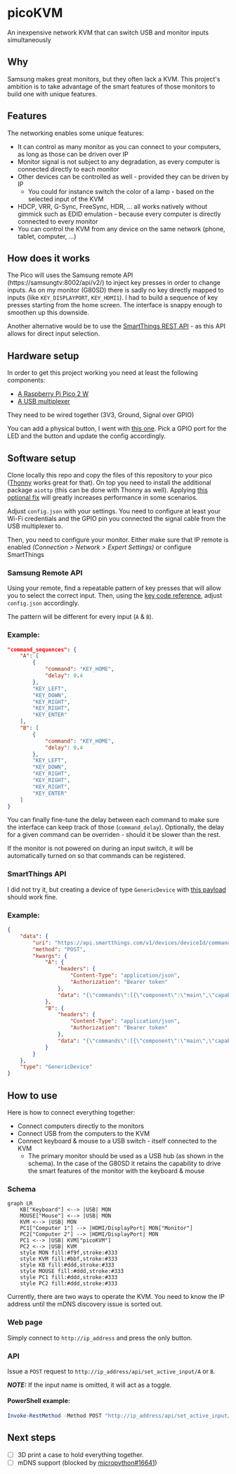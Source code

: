 # picoKVM
An inexpensive network KVM that can switch USB and monitor inputs simultaneously

## Why
Samsung makes great monitors, but they often lack a KVM. This project's ambition is to take advantage of the smart features of those monitors to build one with unique features.

## Features
The networking enables some unique features:
- It can control as many monitor as you can connect to your computers, as long as those can be driven over IP
- Monitor signal is not subject to any degradation, as every computer is connected directly to each monitor
- Other devices can be controlled as well - provided they can be driven by IP
    - You could for instance switch the color of a lamp - based on the selected input of the KVM
- HDCP, VRR, G-Sync, FreeSync, HDR, ... all works natively without gimmick such as EDID emulation - because every computer is directly connected to every monitor
- You can control the KVM from any device on the same network (phone, tablet, computer, ...)

## How does it works
The Pico will uses the Samsung remote API (https://samsungtv:8002/api/v2/) to inject key presses in order to change inputs. As on my monitor (G80SD) there is sadly no key directly mapped to inputs (like `KEY_DISPLAYPORT`, `KEY_HDMI1`). I had to build a sequence of key presses starting from the home screen. The interface is snappy enough to smoothen up this downside.

Another alternative would be to use the [SmartThings REST API](https://github.com/ollo69/ha-samsungtv-smart/issues/274#issuecomment-2597627685) - as this API allows for direct input selection. 

## Hardware setup
In order to get this project working you need at least the following components:
- [A Raspberry Pi Pico 2 W](https://thepihut.com/products/raspberry-pi-pico-2-w)
- [A USB multiplexer](https://thepihut.com/products/bidirectional-usb-3-multiplexer)

They need to be wired together (3V3, Ground, Signal over GPIO)

You can add a physical button, I went with [this one](https://www.temu.com/goods.html?_bg_fs=1&goods_id=601099531486299). Pick a GPIO port for the LED and the button and update the config accordingly.

## Software setup
Clone locally this repo and copy the files of this repository to your pico ([Thonny](https://thonny.org/) works great for that). On top you need to install the additional package `aiottp` (this can be done with Thonny as well). Applying [this optional fix](https://github.com/micropython/micropython-lib/pull/972) will greatly increases performance in some scenarios.

Adjust `config.json` with your settings. You need to configure at least your Wi-Fi credentials and the GPIO pin you connected the signal cable from the USB multiplexer to.

Then, you need to configure your monitor. Either make sure that IP remote is enabled *(Connection > Network > Expert Settings)* or configure SmartThings

### Samsung Remote API
Using your remote, find a repeatable pattern of key presses that will allow you to select the correct input. Then, using the [key code reference](https://github.com/ollo69/ha-samsungtv-smart/blob/master/docs/Key_codes.md), adjust `config.json` accordingly.

The pattern will be different for every input (`A` & `B`).

### Example:
```json
"command_sequences": {
    "A": [
        {
            "command": "KEY_HOME",
            "delay": 0.4
        },
        "KEY_LEFT",
        "KEY_DOWN",
        "KEY_RIGHT",
        "KEY_RIGHT",
        "KEY_ENTER"
    ],
    "B": [
        {
            "command": "KEY_HOME",
            "delay": 0.4
        },
        "KEY_LEFT",
        "KEY_DOWN",
        "KEY_RIGHT",
        "KEY_RIGHT",
        "KEY_RIGHT",
        "KEY_ENTER"
    ]
}
```
You can finally fine-tune the delay between each command to make sure the interface can keep track of those (`command_delay`). Optionally, the delay for a given command can be overriden - should it be slower than the rest.

If the monitor is not powered on during an input switch, it will be automatically turned on so that commands can be registered.

### SmartThings API
I did not try it, but creating a device of type `GenericDevice` with [this payload](https://github.com/ollo69/ha-samsungtv-smart/issues/274#issuecomment-2597627685) should work fine.

### Example:
```json
{
    "data": {
        "uri": "https://api.smartthings.com/v1/devices/deviceId/commands",
        "method": "POST",
        "kwargs": {
            "A": {
                "headers": {
                    "Content-Type": "application/json",
                    "Authorization": "Bearer token"
                },
                "data": "{\"commands\":[{\"component\":\"main\",\"capability\":\"samsungvd.mediaInputSource\",\"command\":\"setInputSource\",\"arguments\":[\"Display Port\"]}]}"
            },
            "B": {
                "headers": {
                    "Content-Type": "application/json",
                    "Authorization": "Bearer token"
                },
                "data": "{\"commands\":[{\"component\":\"main\",\"capability\":\"samsungvd.mediaInputSource\",\"command\":\"setInputSource\",\"arguments\":[\"HDMI1\"]}]}"
            }
        }
    },
    "type": "GenericDevice"
}
```

## How to use
Here is how to connect everything together:
- Connect computers directly to the monitors
- Connect USB from the computers to the KVM
- Connect keyboard & mouse to a USB switch - itself connected to the KVM
    - The primary monitor should be used as a USB hub (as shown in the schema). In the case of the G80SD it retains the capability to drive the smart features of the monitor with the keyboard & mouse

### Schema
```mermaid
graph LR
    KB["Keyboard"] <--> |USB| MON
    MOUSE["Mouse"] <--> |USB| MON
    KVM <--> |USB| MON
    PC1["Computer 1"] --> |HDMI/DisplayPort| MON["Monitor"]
    PC2["Computer 2"] --> |HDMI/DisplayPort| MON
    PC1 <--> |USB| KVM["picoKVM"]
    PC2 <--> |USB| KVM
    style MON fill:#f9f,stroke:#333
    style KVM fill:#bbf,stroke:#333
    style KB fill:#ddd,stroke:#333
    style MOUSE fill:#ddd,stroke:#333
    style PC1 fill:#ddd,stroke:#333
    style PC2 fill:#ddd,stroke:#333
```
Currently, there are two ways to operate the KVM. You need to know the IP address until the mDNS discovery issue is sorted out.

### Web page
Simply connect to `http://ip_address` and press the only button.

### API
Issue a `POST` request to `http://ip_address/api/set_active_input/A` or `B`.

**_NOTE:_** If the input name is omitted, it will act as a toggle.

#### PowerShell example:
```powershell
Invoke-RestMethod -Method POST "http://ip_address/api/set_active_input/A"
```
## Next steps
- [ ] 3D print a case to hold everything together.
- [ ] mDNS support (blocked by [micropython#16641](https://github.com/micropython/micropython/pull/16641))
